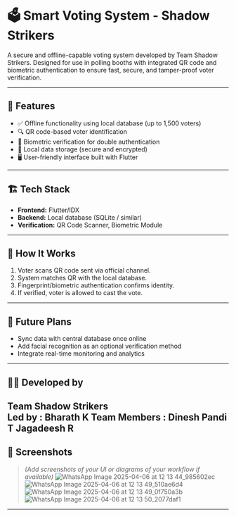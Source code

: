 # 🗳️ Smart Voting System - Shadow Strikers

A secure and offline-capable voting system developed by Team Shadow Strikers. Designed for use in polling booths with integrated QR code and biometric authentication to ensure fast, secure, and tamper-proof voter verification.

---

## 🔧 Features
- ✅ Offline functionality using local database (up to 1,500 voters)
- 🔍 QR code-based voter identification
- 🧠 Biometric verification for double authentication
- 💾 Local data storage (secure and encrypted)
- 🖥️ User-friendly interface built with Flutter

---

## 🏗️ Tech Stack
- **Frontend:** Flutter/IDX
- **Backend:** Local database (SQLite / similar)
- **Verification:** QR Code Scanner, Biometric Module

---

## 🚀 How It Works
1. Voter scans QR code sent via official channel.
2. System matches QR with the local database.
3. Fingerprint/biometric authentication confirms identity.
4. If verified, voter is allowed to cast the vote.

---

## 🧪 Future Plans
- Sync data with central database once online
- Add facial recognition as an optional verification method
- Integrate real-time monitoring and analytics

---

## 👨‍💻 Developed by
**Team Shadow Strikers**  
Led by : Bharath K
Team Members :
Dinesh Pandi T
Jagadeesh R
---

## 📸 Screenshots
> *(Add screenshots of your UI or diagrams of your workflow if available)*
> ![WhatsApp Image 2025-04-06 at 12 13 44_985602ec](https://github.com/user-attachments/assets/6e82b19f-d0d9-49ff-a80a-064633429e3a)
> ![WhatsApp Image 2025-04-06 at 12 13 49_510ae6d4](https://github.com/user-attachments/assets/49edb6b2-7e17-425b-b115-4b861f85fad2)
> ![WhatsApp Image 2025-04-06 at 12 13 49_0f750a3b](https://github.com/user-attachments/assets/37d6a045-12ac-4eab-93ed-a73ce4b5f8a0)
> ![WhatsApp Image 2025-04-06 at 12 13 50_2077daf1](https://github.com/user-attachments/assets/06c5d797-9893-4b4b-bfc9-b65ae9d92cf1)





---


